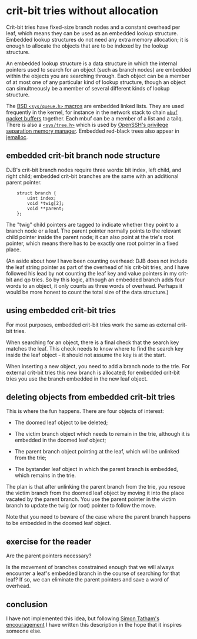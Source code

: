 crit-bit tries without allocation
=================================

Crit-bit tries have fixed-size branch nodes and a constant overhead
per leaf, which means they can be used as an embedded lookup
structure. Embedded lookup structures do not need any extra memory
allocation; it is enough to allocate the objects that are to be
indexed by the lookup structure.

An embedded lookup structure is a data structure in which the internal
pointers used to search for an object (such as branch nodes) are
embedded within the objects you are searching through. Each object can
be a member of at most one of any particular kind of lookup structure,
though an object can simultneously be a member of several different
kinds of lookup structure.

The [BSD `<sys/queue.h>`
macros](https://svnweb.freebsd.org/base/head/sys/sys/queue.h?view=markup)
are embedded linked lists. They are used frequently in the kernel, for
instance in the network stack to chain [`mbuf` packet
buffers](https://svnweb.freebsd.org/base/head/sys/sys/mbuf.h?view=markup#l178)
together. Each mbuf can be a member of a list and a tailq. There is
also a
[`<sys/tree.h>`](http://cvsweb.openbsd.org/cgi-bin/cvsweb/src/sys/sys/tree.h?rev=HEAD&content-type=text/x-cvsweb-markup)
which is used by [OpenSSH's privilege separation memory
manager](http://cvsweb.openbsd.org/cgi-bin/cvsweb/src/usr.bin/ssh/monitor_mm.h?rev=HEAD&content-type=text/x-cvsweb-markup). Embedded red-black trees also appear in [jemalloc](https://github.com/jemalloc/jemalloc/blob/HEAD/include/jemalloc/internal/rb.h).


embedded crit-bit branch node structure
---------------------------------------

DJB's crit-bit branch nodes require three words: bit index, left
child, and right child; embedded crit-bit branches are the same with
an additional parent pointer.

        struct branch {
            uint index;
            void *twig[2];
            void **parent;
        };

The "twig" child pointers are tagged to indicate whether they point to
a branch node or a leaf. The parent pointer normally points to the
relevant child pointer inside the parent node; it can also point at
the trie's root pointer, which means there has to be exactly one root
pointer in a fixed place.

(An aside about how I have been counting overhead: DJB does not
include the leaf string pointer as part of the overhead of his
crit-bit tries, and I have followed his lead by not counting the leaf
key and value pointers in my crit-bit and qp tries. So by this logic,
although an embedded branch adds four words to an object, it only
counts as three words of overhead. Perhaps it would be more honest to
count the total size of the data structure.)


using embedded crit-bit tries
-----------------------------

For most purposes, embedded crit-bit tries work the same as external
crit-bit tries.

When searching for an object, there is a final check that the search
key matches the leaf. This check needs to know where to find the
search key inside the leaf object - it should not assume the key is at
the start.

When inserting a new object, you need to add a branch node to the
trie. For external crit-bit tries this new branch is allocated; for
embedded crit-bit tries you use the branch embedded in the new leaf
object.


deleting objects from embedded crit-bit tries
---------------------------------------------

This is where the fun happens. There are four objects of interest:

* The doomed leaf object to be deleted;

* The victim branch object which needs to remain in the trie, although
  it is embedded in the doomed leaf object;

* The parent branch object pointing at the leaf, which will be
  unlinked from the trie;

* The bystander leaf object in which the parent branch is embedded,
  which remains in the trie.

The plan is that after unlinking the parent branch from the trie, you
rescue the victim branch from the doomed leaf object by moving it into
the place vacated by the parent branch. You use the parent pointer in
the victim branch to update the twig (or root) pointer to follow the
move.

Note that you need to beware of the case where the parent branch
happens to be embedded in the doomed leaf object.


exercise for the reader
-----------------------

Are the parent pointers necessary?

Is the movement of branches constrained enough that we will always
encounter a leaf's embedded branch in the course of searching for that
leaf? If so, we can eliminate the parent pointers and save a word of
overhead.


conclusion
----------

I have not implemented this idea, but following [Simon Tatham's
encouragement](http://fanf.livejournal.com/137283.html) I have written
this description in the hope that it inspires someone else.
